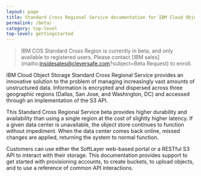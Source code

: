 ```yaml
---
layout: page
title: Standard Cross Regional Service documentation for IBM Cloud Object Storage (Beta)
permalink: /beta/
category: top-level
top-level: gettingstarted
---
```


>IBM COS Standard Cross Region is currently in beta, and only available to registered users.  Please contact [IBM sales](mailto:insidesales@cleversafe.com?subject=Beta Request) to enroll.

IBM Cloud Object Storage Standard Cross Regional Service provides an innovative solution to the problem of managing increasingly vast amounts of unstructured data. Information is encrypted and dispersed across three geographic regions (Dallas, San Jose, and Washington, DC) and accessed through an implementation of the S3 API.

This Standard Cross Regional Service beta provides higher durability and availability than using a single region at the cost of slightly higher latency.  If a given data center is unavailable, the object store continues to function without impediment.  When the data center comes back online, missed changes are applied, returning the system to normal function.

Customers can use either the SoftLayer web-based portal or a RESTful S3 API to interact with their storage. This documentation provides support to get started with provisioning accounts, to create buckets, to upload objects, and to use a reference of common API interactions.



